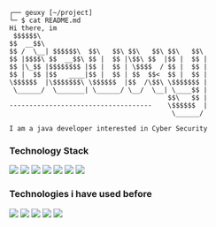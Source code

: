 ```
┌── geuxy [~/project]
└─ $ cat README.md
Hi there, im
 $$$$$$\                                          
$$  __$$\                                         
$$ /  \__| $$$$$$\  $$\   $$\ $$\   $$\ $$\   $$\ 
$$ |$$$$\ $$  __$$\ $$ |  $$ |\$$\ $$  |$$ |  $$ |
$$ |\_$$ |$$$$$$$$ |$$ |  $$ | \$$$$  / $$ |  $$ |
$$ |  $$ |$$   ____|$$ |  $$ | $$  $$<  $$ |  $$ |
\$$$$$$  |\$$$$$$$\ \$$$$$$  |$$  /\$$\ \$$$$$$$ |
 \______/  \_______| \______/ \__/  \__| \____$$ |
                                        $$\   $$ |
------------------------------------    \$$$$$$  |
                                         \______/

I am a java developer interested in Cyber Security
```

<h3>Technology Stack</h3>
<div align="left">
<img src="https://ziadoua.github.io/m3-Markdown-Badges/badges/Java/java2.svg">
<img src="https://ziadoua.github.io/m3-Markdown-Badges/badges/Kotlin/kotlin2.svg">
<img src="https://ziadoua.github.io/m3-Markdown-Badges/badges/Python/python2.svg">
<img src="https://ziadoua.github.io/m3-Markdown-Badges/badges/Linux/linux2.svg">
<img src="https://ziadoua.github.io/m3-Markdown-Badges/badges/KaliLinux/kalilinux2.svg">
<img src="https://ziadoua.github.io/m3-Markdown-Badges/badges/IDEA/idea2.svg">
<img src="https://ziadoua.github.io/m3-Markdown-Badges/badges/PyCharm/pycharm2.svg">
</div>

<h3>Technologies i have used before</h3>
<div align="left">
<img src="https://ziadoua.github.io/m3-Markdown-Badges/badges/C++/c++2.svg">
<img src="https://ziadoua.github.io/m3-Markdown-Badges/badges/C/c2.svg">
<img src="https://ziadoua.github.io/m3-Markdown-Badges/badges/CSharp/csharp2.svg">
<img src="https://ziadoua.github.io/m3-Markdown-Badges/badges/Rust/rust2.svg">
<img src="https://ziadoua.github.io/m3-Markdown-Badges/badges/VisualStudioCode/visualstudiocode2.svg">
</div>
